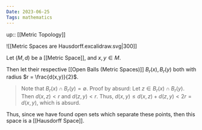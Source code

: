 ```yaml
---
Date: 2023-06-25
Tags: mathematics
---
```

up:: [[Metric Topology]]

![[Metric Spaces are Hausdorff.excalidraw.svg|300]]

Let $(M, d)$ be a [[Metric Space]], and $x, y \in M$.

Then let their respective [[Open Balls (Metric Spaces)]] $B_r(x), B_r(y)$ both with radius $r = \frac{d(x,y)}{2}$. 

> Note that $B_r(x) \cap B_r(y) = \emptyset$. 
> Proof by absurd:
Let $z \in B_r(x) \cap B_r(y)$. Then $d(x,z) < r$ and $d(z,y) < r$.
Thus, $d(x,y) \leq d(x,z) + d(z,y) < 2r = d(x,y)$, which is absurd.

Thus, since we have found open sets which separate these points, then this space is a [[Hausdorff Space]].
